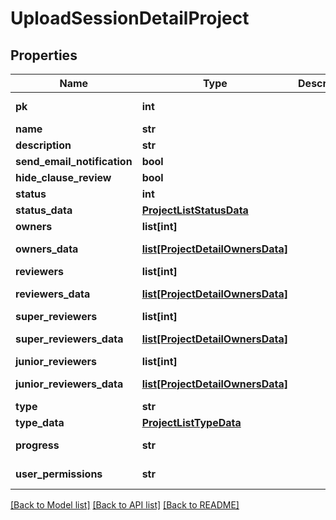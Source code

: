 # UploadSessionDetailProject

## Properties
Name | Type | Description | Notes
------------ | ------------- | ------------- | -------------
**pk** | **int** |  | [optional] [readonly] 
**name** | **str** |  | 
**description** | **str** |  | [optional] 
**send_email_notification** | **bool** |  | [optional] 
**hide_clause_review** | **bool** |  | [optional] 
**status** | **int** |  | [optional] 
**status_data** | [**ProjectListStatusData**](ProjectListStatusData.md) |  | [optional] 
**owners** | **list[int]** |  | [optional] 
**owners_data** | [**list[ProjectDetailOwnersData]**](ProjectDetailOwnersData.md) |  | [optional] [readonly] 
**reviewers** | **list[int]** |  | [optional] 
**reviewers_data** | [**list[ProjectDetailOwnersData]**](ProjectDetailOwnersData.md) |  | [optional] [readonly] 
**super_reviewers** | **list[int]** |  | [optional] 
**super_reviewers_data** | [**list[ProjectDetailOwnersData]**](ProjectDetailOwnersData.md) |  | [optional] [readonly] 
**junior_reviewers** | **list[int]** |  | [optional] 
**junior_reviewers_data** | [**list[ProjectDetailOwnersData]**](ProjectDetailOwnersData.md) |  | [optional] [readonly] 
**type** | **str** |  | [optional] 
**type_data** | [**ProjectListTypeData**](ProjectListTypeData.md) |  | 
**progress** | **str** |  | [optional] [readonly] 
**user_permissions** | **str** |  | [optional] [readonly] 

[[Back to Model list]](../README.md#documentation-for-models) [[Back to API list]](../README.md#documentation-for-api-endpoints) [[Back to README]](../README.md)


